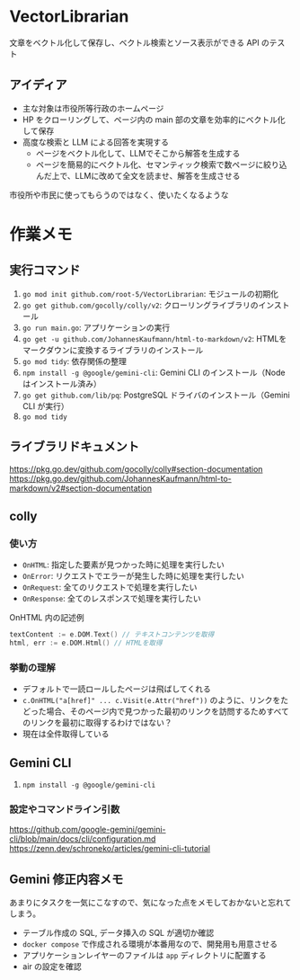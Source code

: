 # VectorLibrarian
文章をベクトル化して保存し、ベクトル検索とソース表示ができる API のテスト

## アイディア
- 主な対象は市役所等行政のホームページ
- HP をクローリングして、ページ内の main 部の文章を効率的にベクトル化して保存
- 高度な検索と LLM による回答を実現する
  - ページをベクトル化して、LLMでそこから解答を生成する
  - ページを簡易的にベクトル化、セマンティック検索で数ページに絞り込んだ上で、LLMに改めて全文を読ませ、解答を生成させる

市役所や市民に使ってもらうのではなく、使いたくなるような

# 作業メモ
## 実行コマンド
1. `go mod init github.com/root-5/VectorLibrarian`: モジュールの初期化
2. `go get github.com/gocolly/colly/v2`: クローリングライブラリのインストール
3. `go run main.go`: アプリケーションの実行
4. `go get -u github.com/JohannesKaufmann/html-to-markdown/v2`: HTMLをマークダウンに変換するライブラリのインストール
5. `go mod tidy`: 依存関係の整理
6. `npm install -g @google/gemini-cli`: Gemini CLI のインストール（Node はインストール済み）
7. `go get github.com/lib/pq`: PostgreSQL ドライバのインストール（Gemini CLI が実行）
8. `go mod tidy`

## ライブラリドキュメント
https://pkg.go.dev/github.com/gocolly/colly#section-documentation
https://pkg.go.dev/github.com/JohannesKaufmann/html-to-markdown/v2#section-documentation

## colly
### 使い方
- `OnHTML`: 指定した要素が見つかった時に処理を実行したい
- `OnError`: リクエストでエラーが発生した時に処理を実行したい
- `OnRequest`: 全てのリクエストで処理を実行したい
- `OnResponse`: 全てのレスポンスで処理を実行したい

OnHTML 内の記述例
```go
textContent := e.DOM.Text() // テキストコンテンツを取得
html, err := e.DOM.Html() // HTMLを取得
```

### 挙動の理解
- デフォルトで一読ロールしたページは飛ばしてくれる
- `c.OnHTML("a[href]" ... c.Visit(e.Attr("href"))` のように、リンクをたどった場合、そのページ内で見つかった最初のリンクを訪問するためすべてのリンクを最初に取得するわけではない？
- 現在は全件取得している

## Gemini CLI
1. `npm install -g @google/gemini-cli`

### 設定やコマンドライン引数
https://github.com/google-gemini/gemini-cli/blob/main/docs/cli/configuration.md
https://zenn.dev/schroneko/articles/gemini-cli-tutorial

## Gemini 修正内容メモ
あまりにタスクを一気にこなすので、気になった点をメモしておかないと忘れてしまう。
- テーブル作成の SQL, データ挿入の SQL が適切か確認
- `docker compose` で作成される環境が本番用なので、開発用も用意させる
- アプリケーションレイヤーのファイルは `app` ディレクトリに配置する
- air の設定を確認
